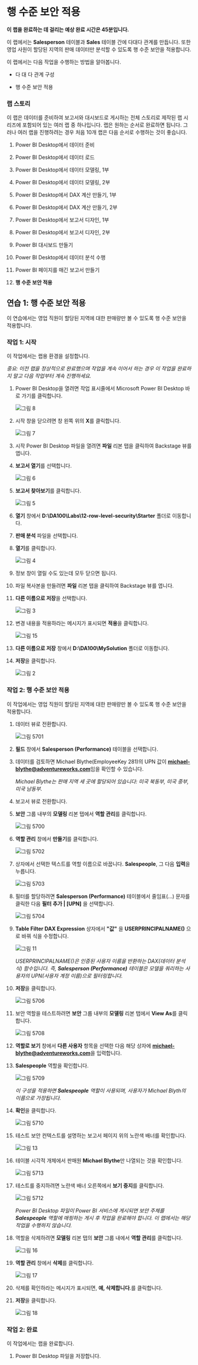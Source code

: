 ﻿---
lab:
    title: '행 수준 보안 적용'
    module: '모듈 13 - 행 수준 보안'
---


# **행 수준 보안 적용**

**이 랩을 완료하는 데 걸리는 예상 완료 시간은 45분입니다.**

이 랩에서는 **Salesperson** 테이블과 **Sales** 테이블 간에 다대다 관계를 만듭니다. 또한 영업 사원이 할당된 지역의 판매 데이터만 분석할 수 있도록 행 수준 보안을 적용합니다.

이 랩에서는 다음 작업을 수행하는 방법을 알아봅니다.

- 다 대 다 관계 구성

- 행 수준 보안 적용

### **랩 스토리**

이 랩은 데이터를 준비하여 보고서와 대시보드로 게시하는 전체 스토리로 제작된 랩 시리즈에 포함되어 있는 여러 랩 중 하나입니다. 랩은 원하는 순서로 완료하면 됩니다. 그러나 여러 랩을 진행하려는 경우 처음 10개 랩은 다음 순서로 수행하는 것이 좋습니다.

1. Power BI Desktop에서 데이터 준비

2. Power BI Desktop에서 데이터 로드

3. Power BI Desktop에서 데이터 모델링, 1부

4. Power BI Desktop에서 데이터 모델링, 2부

5. Power BI Desktop에서 DAX 계산 만들기, 1부

6. Power BI Desktop에서 DAX 계산 만들기, 2부

7. Power BI Desktop에서 보고서 디자인, 1부

8. Power BI Desktop에서 보고서 디자인, 2부

9. Power BI 대시보드 만들기

10. Power BI Desktop에서 데이터 분석 수행

11. Power BI 페이지를 매긴 보고서 만들기

12. **행 수준 보안 적용**

## **연습 1: 행 수준 보안 적용**

이 연습에서는 영업 직원이 할당된 지역에 대한 판매량만 볼 수 있도록 행 수준 보안을 적용합니다.

### **작업 1: 시작**

이 작업에서는 랩용 환경을 설정합니다.

*중요: 이전 랩을 정상적으로 완료했으며 작업을 계속 이어서 하는 경우 이 작업을 완료하지 말고 다음 작업부터 계속 진행하세요.*

1. Power BI Desktop을 열려면 작업 표시줄에서 Microsoft Power BI Desktop 바로 가기를 클릭합니다.

	![그림 8](Linked_image_Files/04-configure-data-model-in-power-bi-desktop-advanced_image1.png)

1. 시작 창을 닫으려면 창 왼쪽 위의 **X**를 클릭합니다.

	![그림 7](Linked_image_Files/04-configure-data-model-in-power-bi-desktop-advanced_image2.png)

1. 시작 Power BI Desktop 파일을 열려면 **파일** 리본 탭을 클릭하여 Backstage 뷰를 엽니다.

1. **보고서 열기**를 선택합니다.

	![그림 6](Linked_image_Files/04-configure-data-model-in-power-bi-desktop-advanced_image3.png)

1. **보고서 찾아보기**를 클릭합니다.

	![그림 5](Linked_image_Files/04-configure-data-model-in-power-bi-desktop-advanced_image4.png)

1. **열기** 창에서 **D:\DA100\Labs\12-row-level-security\Starter** 폴더로 이동합니다.

1. **판매 분석** 파일을 선택합니다.

1. **열기**를 클릭합니다.

	![그림 4](Linked_image_Files/04-configure-data-model-in-power-bi-desktop-advanced_image5.png)

1. 정보 창이 열릴 수도 있는데 모두 닫으면 됩니다.

1. 파일 복사본을 만들려면 **파일** 리본 탭을 클릭하여 Backstage 뷰를 엽니다.

1. **다른 이름으로 저장**을 선택합니다.

	![그림 3](Linked_image_Files/04-configure-data-model-in-power-bi-desktop-advanced_image6.png)

1. 변경 내용을 적용하라는 메시지가 표시되면 **적용**을 클릭합니다.

	![그림 15](Linked_image_Files/04-configure-data-model-in-power-bi-desktop-advanced_image7.png)

1. **다른 이름으로 저장** 창에서 **D:\DA100\MySolution** 폴더로 이동합니다.

1. **저장**을 클릭합니다.

	![그림 2](Linked_image_Files/04-configure-data-model-in-power-bi-desktop-advanced_image8.png)

### **작업 2: 행 수준 보안 적용**

이 작업에서는 영업 직원이 할당된 지역에 대한 판매량만 볼 수 있도록 행 수준 보안을 적용합니다.

1. 데이터 뷰로 전환합니다.

	![그림 5701](Linked_image_Files/04-configure-data-model-in-power-bi-desktop-advanced_image20.png)

2. **필드** 창에서 **Salesperson (Performance)** 테이블을 선택합니다.

3. 데이터를 검토하면 Michael Blythe(EmployeeKey 281)의 UPN 값이 **michael-blythe@adventureworks.com**임을 확인할 수 있습니다.

	*Michael Blythe는 판매 지역 세 곳에 할당되어 있습니다: 미국 북동부, 미국 중부, 미국 남동부.*

4. 보고서 뷰로 전환합니다.

5. **보안** 그룹 내부의 **모델링** 리본 탭에서 **역할 관리**를 클릭합니다.

	![그림 5700](Linked_image_Files/04-configure-data-model-in-power-bi-desktop-advanced_image21.png)

6. **역할 관리** 창에서 **만들기**를 클릭합니다.

	![그림 5702](Linked_image_Files/04-configure-data-model-in-power-bi-desktop-advanced_image22.png)

7. 상자에서 선택한 텍스트를 역할 이름으로 바꿉니다. **Salespeople**, 그 다음 **입력**을 누릅니다.

	![그림 5703](Linked_image_Files/04-configure-data-model-in-power-bi-desktop-advanced_image23.png)

8. 필터를 할당하려면 **Salesperson (Performance)** 테이블에서 줄임표(...) 문자를 클릭한 다음 **필터 추가 \| [UPN]** 을 선택합니다.

	![그림 5704](Linked_image_Files/04-configure-data-model-in-power-bi-desktop-advanced_image24.png)

9. **Table Filter DAX Expression** 상자에서 **"값"** 을 **USERPRINCIPALNAME()** 으로 바꿔 식을 수정합니다.

	![그림 11](Linked_image_Files/04-configure-data-model-in-power-bi-desktop-advanced_image25.png)

	*USERPRINCIPALNAME()은 인증된 사용자 이름을 반환하는 DAX(데이터 분석 식) 함수입니다. 즉, **Salesperson (Performance)** 테이블은 모델을 쿼리하는 사용자의 UPN(사용자 계정 이름)으로 필터링합니다.*

10. **저장**을 클릭합니다.

	![그림 5706](Linked_image_Files/04-configure-data-model-in-power-bi-desktop-advanced_image26.png)

11. 보안 역할을 테스트하려면 **보안** 그룹 내부의 **모델링** 리본 탭에서 **View As**를 클릭합니다.

	![그림 5708](Linked_image_Files/04-configure-data-model-in-power-bi-desktop-advanced_image27.png)

12. **역할로 보기** 창에서 **다른 사용자** 항목을 선택한 다음 해당 상자에 **michael-blythe@adventureworks.com**을 입력합니다.

13. **Salespeople** 역할을 확인합니다.

	![그림 5709](Linked_image_Files/04-configure-data-model-in-power-bi-desktop-advanced_image28.png)

	*이 구성을 적용하면 **Salespeople** 역할이 사용되며, 사용자가 Michael Blyth의 이름으로 가장됩니다.*

14. **확인**을 클릭합니다.

	![그림 5710](Linked_image_Files/04-configure-data-model-in-power-bi-desktop-advanced_image29.png)

15. 테스트 보안 컨텍스트를 설명하는 보고서 페이지 위의 노란색 배너를 확인합니다.

	![그림 13](Linked_image_Files/04-configure-data-model-in-power-bi-desktop-advanced_image30.png)

16. 테이블 시각적 개체에서 판매원 **Michael Blythe**만 나열되는 것을 확인합니다.

	![그림 5713](Linked_image_Files/04-configure-data-model-in-power-bi-desktop-advanced_image31.png)

17. 테스트를 중지하려면 노란색 배너 오른쪽에서 **보기 중지**를 클릭합니다.

	![그림 5712](Linked_image_Files/04-configure-data-model-in-power-bi-desktop-advanced_image32.png)

	*Power BI Desktop 파일이 Power BI 서비스에 게시되면 보안 주체를 **Salespeople** 역할에 매핑하는 게시 후 작업을 완료해야 합니다. 이 랩에서는 해당 작업을 수행하지 않습니다.*

18. 역할을 삭제하려면 **모델링** 리본 탭의 **보안** 그룹 내에서 **역할 관리**를 클릭합니다.

	![그림 16](Linked_image_Files/04-configure-data-model-in-power-bi-desktop-advanced_image33.png)

19. **역할 관리** 창에서 **삭제**를 클릭합니다.

	![그림 17](Linked_image_Files/04-configure-data-model-in-power-bi-desktop-advanced_image34.png)

20. 삭제를 확인하라는 메시지가 표시되면, **예, 삭제합니다**.를 클릭합니다.

21. **저장**을 클릭합니다.

	![그림 18](Linked_image_Files/04-configure-data-model-in-power-bi-desktop-advanced_image35.png)

### **작업 2: 완료**

이 작업에서는 랩을 완료합니다.

1. Power BI Desktop 파일을 저장합니다.
